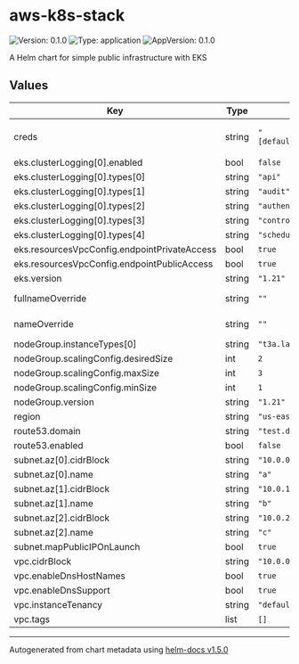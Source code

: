 # aws-k8s-stack

![Version: 0.1.0](https://img.shields.io/badge/Version-0.1.0-informational?style=flat-square) ![Type: application](https://img.shields.io/badge/Type-application-informational?style=flat-square) ![AppVersion: 0.1.0](https://img.shields.io/badge/AppVersion-0.1.0-informational?style=flat-square)

A Helm chart for simple public infrastructure with EKS

## Values

| Key | Type | Default | Description |
|-----|------|---------|-------------|
| creds | string | `"[default]\naws_access_key_id=XXXXXXXXX\naws_secret_access_key=XXXXXXXXXXXXXXXXXXXXXXXXXXX\n"` | content of creds file, see: https://docs.aws.amazon.com/cli/latest/userguide/cli-configure-files.html#cli-configure-files-where |
| eks.clusterLogging[0].enabled | bool | `false` |  |
| eks.clusterLogging[0].types[0] | string | `"api"` |  |
| eks.clusterLogging[0].types[1] | string | `"audit"` |  |
| eks.clusterLogging[0].types[2] | string | `"authenticator"` |  |
| eks.clusterLogging[0].types[3] | string | `"controllerManager"` |  |
| eks.clusterLogging[0].types[4] | string | `"scheduler"` |  |
| eks.resourcesVpcConfig.endpointPrivateAccess | bool | `true` |  |
| eks.resourcesVpcConfig.endpointPublicAccess | bool | `true` |  |
| eks.version | string | `"1.21"` |  |
| fullnameOverride | string | `""` | default name used to compose components and environment name |
| nameOverride | string | `""` | default name used to compose components and environment name |
| nodeGroup.instanceTypes[0] | string | `"t3a.large"` |  |
| nodeGroup.scalingConfig.desiredSize | int | `2` |  |
| nodeGroup.scalingConfig.maxSize | int | `3` |  |
| nodeGroup.scalingConfig.minSize | int | `1` |  |
| nodeGroup.version | string | `"1.21"` |  |
| region | string | `"us-east-2"` | region where the infrastructure will be created |
| route53.domain | string | `"test.domain.com"` |  |
| route53.enabled | bool | `false` |  |
| subnet.az[0].cidrBlock | string | `"10.0.0.0/24"` |  |
| subnet.az[0].name | string | `"a"` |  |
| subnet.az[1].cidrBlock | string | `"10.0.1.0/24"` |  |
| subnet.az[1].name | string | `"b"` |  |
| subnet.az[2].cidrBlock | string | `"10.0.2.0/24"` |  |
| subnet.az[2].name | string | `"c"` |  |
| subnet.mapPublicIPOnLaunch | bool | `true` |  |
| vpc.cidrBlock | string | `"10.0.0.0/16"` | CIDR block for VPC |
| vpc.enableDnsHostNames | bool | `true` | enable DNS host suppoprt |
| vpc.enableDnsSupport | bool | `true` | enable DNS suppoprt |
| vpc.instanceTenancy | string | `"default"` | intance tenancy |
| vpc.tags | list | `[]` | default tags for VPC |

----------------------------------------------
Autogenerated from chart metadata using [helm-docs v1.5.0](https://github.com/norwoodj/helm-docs/releases/v1.5.0)
